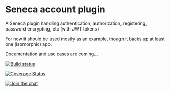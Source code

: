Seneca account plugin
=====================

A Seneca plugin handling authentication, authorization, registering, password encrypting, etc (with JWT tokens)

For now it should be used mostly as an example, though it backs up at least one (isomorphic) app.

Documentation and use cases are coming...


[![Build status](https://travis-ci.org/yentsun/account.svg?branch=master)](https://travis-ci.org/yentsun/account)

[![Coverage Status](https://coveralls.io/repos/github/yentsun/account/badge.svg?branch=master)](https://coveralls.io/github/yentsun/account?branch=master)

[![Join the chat](https://badges.gitter.im/yentsun/account.svg)](https://gitter.im/yentsun/account?utm_source=badge&utm_medium=badge&utm_campaign=pr-badge&utm_content=badge)